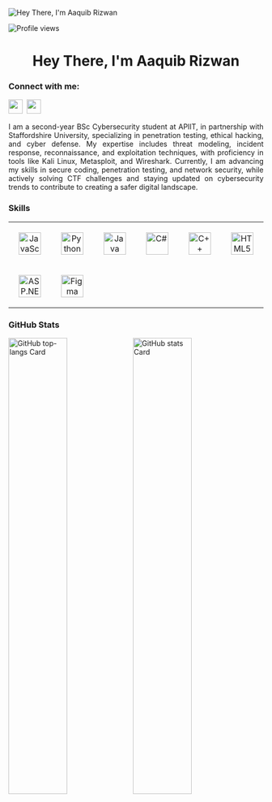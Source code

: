 ![Hey There, I'm Aaquib Rizwan](https://user-images.githubusercontent.com/10498744/210012254-234538ff-d198-48aa-8964-37e6fd45d227.gif)

![Profile views](https://komarev.com/ghpvc/?username=aaquib666&label=Profile%20views&color=0e75b6&style=flat)

<div id="toc">
  <ul align="center" style="list-style: none">
    <summary>
      <h1>
        Hey There, I'm Aaquib Rizwan
      </h1>
    </summary>
  </ul>
</div>

**<h3 align="left">Connect with me:</h3>** 
<p align="left"><a href="https://www.linkedin.com/in/https://www.linkedin.com/in/aaquib-rizwan-305647337/" target="_blank"><img src="https://img.shields.io/badge/LinkedIn-0077B5?style=for-the-badge&logo=linkedin&logoColor=white" height="28" style="margin-right: 4px"></a> <a href="https://www.instagram.com/https://www.instagram.com/aaquib._24/" target="_blank"><img src="https://img.shields.io/badge/Instagram-E4405F?style=for-the-badge&logo=instagram&logoColor=white" height="28" style="margin-right: 4px"></a></p>

<div style="text-align: justify;">
I am a second-year BSc Cybersecurity student at APIIT, in partnership with Staffordshire University, specializing in penetration testing, ethical hacking, and cyber defense. My expertise includes threat modeling, incident response, reconnaissance, and exploitation techniques, with proficiency in tools like Kali Linux, Metasploit, and Wireshark. Currently, I am advancing my skills in secure coding, penetration testing, and network security, while actively solving CTF challenges and staying updated on cybersecurity trends to contribute to creating a safer digital landscape.
</div>

 **<h3 align="left">Skills</h3>**

<table style="width: 100%; border: 0px solid white;">
  <tr>
    <td style="text-align: center; border: 0px; padding: 20px 20px;"><img src="https://cdn.jsdelivr.net/gh/devicons/devicon/icons/javascript/javascript-original.svg" height="44" alt="JavaScript"/></td>
    <td style="text-align: center; border: 0px; padding: 20px 20px;"><img src="https://cdn.jsdelivr.net/gh/devicons/devicon/icons/python/python-original.svg" height="44" alt="Python"/></td>
    <td style="text-align: center; border: 0px; padding: 20px 20px;"><img src="https://cdn.jsdelivr.net/gh/devicons/devicon@latest/icons/java/java-original-wordmark.svg" height="44" alt="Java"/></td>
    <td style="text-align: center; border: 0px; padding: 20px 20px;"><img src="https://cdn.jsdelivr.net/gh/devicons/devicon/icons/csharp/csharp-plain.svg" height="44" alt="C#"/></td>
    <td style="text-align: center; border: 0px; padding: 20px 20px;"><img src="https://cdn.jsdelivr.net/gh/devicons/devicon/icons/cplusplus/cplusplus-plain.svg" height="44" alt="C++"/></td>
    <td style="text-align: center; border: 0px; padding: 20px 20px;"><img src="https://cdn.jsdelivr.net/gh/devicons/devicon@latest/icons/html5/html5-original-wordmark.svg" height="44" alt="HTML5"/></td>
    <td style="text-align: center; border: 0px; padding: 20px 20px;"><img src="https://cdn.jsdelivr.net/gh/devicons/devicon@latest/icons/css3/css3-original-wordmark.svg" height="44" alt="CSS3"/></td>
    <td style="text-align: center; border: 0px; padding: 20px 20px;"><img src="https://cdn.jsdelivr.net/gh/devicons/devicon@latest/icons/mysql/mysql-original-wordmark.svg" height="44" alt="MySQL"/></td>
    <td style="text-align: center; border: 0px; padding: 20px 20px;"><img src="https://cdn.jsdelivr.net/gh/devicons/devicon@latest/icons/microsoftsqlserver/microsoftsqlserver-original-wordmark.svg" height="44" alt="Microsoft SQL Server"/></td>
    <td style="text-align: center; border: 0px; padding: 20px 20px;"><img src="https://cdn.jsdelivr.net/gh/devicons/devicon@latest/icons/docker/docker-original-wordmark.svg" height="44" alt="Docker"/></td>
    <td style="text-align: center; border: 0px; padding: 20px 20px;"><img src="https://cdn.jsdelivr.net/gh/devicons/devicon@latest/icons/git/git-original-wordmark.svg" height="44" alt="Git"/></td>
    <td style="text-align: center; border: 0px; padding: 20px 20px;"><img src="https://cdn.jsdelivr.net/gh/devicons/devicon@latest/icons/pytorch/pytorch-original-wordmark.svg" height="44" alt="PyTorch"/></td>
  </tr>
  <tr>
    <td style="text-align: center; border: 0px; padding: 20px 20px;"><img src="https://cdn.jsdelivr.net/gh/devicons/devicon@latest/icons/dot-net/dot-net-original-wordmark.svg" height="44" alt="ASP.NET"/></td>
    <td style="text-align: center; border: 0px; padding: 20px 20px;"><img src="https://cdn.jsdelivr.net/gh/devicons/devicon@latest/icons/figma/figma-original.svg" height="44" alt="Figma"/></td>
  </tr>
</table>

 **<h3 align="left">GitHub Stats</h3>**

<p align="left">
  <img width="48%" src="https://github-readme-stats.vercel.app/api/top-langs?username=aaquib666&theme=default&cache_seconds=1800&border_radius=4&hide_title=false&layout=compact&langs_count=5&card_width=400&hide_progress=false" alt="GitHub top-langs Card" />
  <img width="48%" src="https://github-readme-stats.vercel.app/api?username=aaquib666&theme=default&cache_seconds=1800&border_radius=4&hide_title=false&hide_rank=false&show_icons=true&include_all_commits=true&line_height=25" alt="GitHub stats Card" />
</p>
